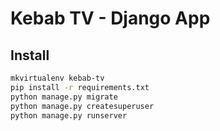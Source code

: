 # Kebab TV - Django App

## Install

```bash
mkvirtualenv kebab-tv
pip install -r requirements.txt
python manage.py migrate
python manage.py createsuperuser
python manage.py runserver
```
